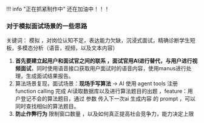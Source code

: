 !!! info "正在抓紧制作中"
	还在加油中！！！

### 对于模拟面试场景的一些思路

关键词： 模拟 ，对岗位认知不足，表达能力欠缺，沉浸式面试，精确诊断学生短板，多模态分析（语音，视频，以及文本内容）

1. **首先要建立起用户和面试官之间的联系 ，面试官用AI进行替代，与用户进行视频面试**，同时使用语音接口获取用户面试时的语音内容，使用manus进行处理，生成面试结果报告。
2. 算法场景复现，面试场景：**现场手写算法** -> AI 使用 agent tools 注册 function calling 完成 AI读取数据库以及进行算法题目的出题 ，feature：用户登记不会的算法题目，通过 参数 传入下一次ai 生成内容 的 prompt ，可以同时查找相似的算法题目。
3. **防止作弊行为**  限制窗口数量 ，以及如何真正提高社会竞争力，能力决定上限